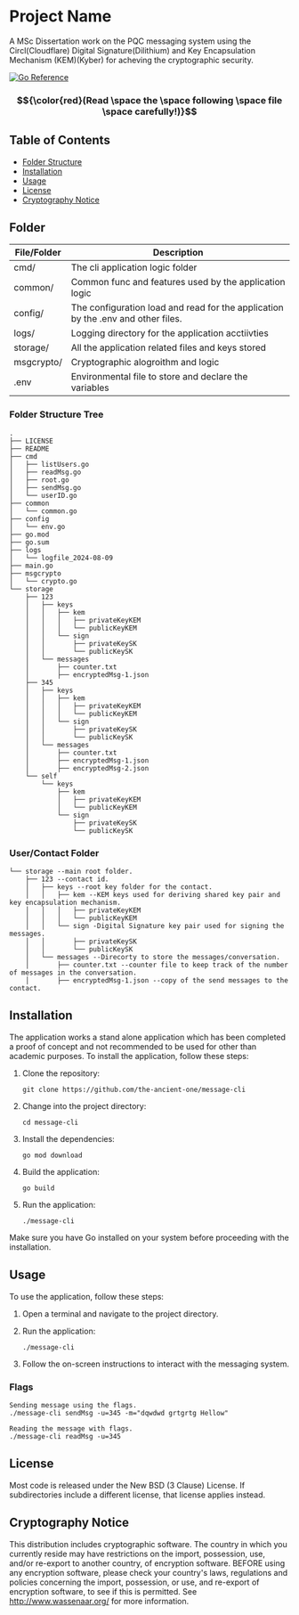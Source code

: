 # Project Name

A MSc Dissertation work on the PQC messaging system using the Circl(Cloudflare) Digital Signature(Dilithium) and Key Encapsulation Mechanism (KEM)(Kyber) for acheving the cryptographic security. 

[![Go Reference](https://pkg.go.dev/badge/github.com/the-ancient-one/message-cli.svg)](https://pkg.go.dev/github.com/the-ancient-one/message-cli)

### $${\color{red}(Read \space the \space following \space file \space carefully!)}$$ 

## Table of Contents

- [Folder Structure](#folder)
- [Installation](#installation)
- [Usage](#usage)
- [License](#license)
- [Cryptography Notice](#cryptography-notice)


## Folder

|File/Folder | Description |
| ------------------ | ------------------------------------------ |
| cmd/| The cli application logic folder |
| common/| Common func and features used by the application logic| 
| config/| The configuration load and read for the application by the .env and other files. |
| logs/| Logging directory for the application acctiivties |
| storage/| All the application related files and keys stored | 
| msgcrypto/ | Cryptographic alogroithm and logic |
| .env | Environmental file to store and declare the variables |

### Folder Structure Tree 

```
.
├── LICENSE
├── README
├── cmd
│   ├── listUsers.go
│   ├── readMsg.go
│   ├── root.go
│   ├── sendMsg.go
│   └── userID.go
├── common
│   └── common.go
├── config
│   └── env.go
├── go.mod
├── go.sum
├── logs
│   └── logfile_2024-08-09
├── main.go
├── msgcrypto
│   └── crypto.go
└── storage
    ├── 123
    │   ├── keys
    │   │   ├── kem
    │   │   │   ├── privateKeyKEM
    │   │   │   └── publicKeyKEM
    │   │   └── sign
    │   │       ├── privateKeySK
    │   │       └── publicKeySK
    │   └── messages
    │       ├── counter.txt
    │       ├── encryptedMsg-1.json
    ├── 345
    │   ├── keys
    │   │   ├── kem
    │   │   │   ├── privateKeyKEM
    │   │   │   └── publicKeyKEM
    │   │   └── sign
    │   │       ├── privateKeySK
    │   │       └── publicKeySK
    │   └── messages
    │       ├── counter.txt
    │       ├── encryptedMsg-1.json
    │       ├── encryptedMsg-2.json
    └── self
        └── keys
            ├── kem
            │   ├── privateKeyKEM
            │   └── publicKeyKEM
            └── sign
                ├── privateKeySK
                └── publicKeySK

```

### User/Contact Folder 
```
└── storage --main root folder.
    ├── 123 --contact id.
    │   ├── keys --root key folder for the contact.
    │   │   ├── kem --KEM keys used for deriving shared key pair and key encapsulation mechanism.
    │   │   │   ├── privateKeyKEM 
    │   │   │   └── publicKeyKEM
    │   │   └── sign -Digital Signature key pair used for signing the messages.
    │   │       ├── privateKeySK
    │   │       └── publicKeySK
    │   └── messages --Direcorty to store the messages/conversation.
    │       ├── counter.txt --counter file to keep track of the number of messages in the conversation.
    │       ├── encryptedMsg-1.json --copy of the send messages to the contact.

```

## Installation

The application works a stand alone application which has been completed a proof of concept and not recommended to be used for other than academic purposes.
To install the application, follow these steps:

1. Clone the repository:
    ```
    git clone https://github.com/the-ancient-one/message-cli
    ```

2. Change into the project directory:
    ```
    cd message-cli
    ```

3. Install the dependencies:
    ```
    go mod download
    ```

4. Build the application:
    ```
    go build
    ```

5. Run the application:
    ```
    ./message-cli
    ```

Make sure you have Go installed on your system before proceeding with the installation.

## Usage
To use the application, follow these steps:

1. Open a terminal and navigate to the project directory.

2. Run the application:
    ```
    ./message-cli
    ```

3. Follow the on-screen instructions to interact with the messaging system.

### Flags 

```
Sending message using the flags.
./message-cli sendMsg -u=345 -m="dqwdwd grtgrtg Hellow"

Reading the message with flags. 
./message-cli readMsg -u=345
```

## License

Most code is released under the New BSD (3 Clause) License. If subdirectories
include a different license, that license applies instead.

## Cryptography Notice

This distribution includes cryptographic software. The country in which you
currently reside may have restrictions on the import, possession, use, and/or
re-export to another country, of encryption software. BEFORE using any
encryption software, please check your country's laws, regulations and policies
concerning the import, possession, or use, and re-export of encryption
software, to see if this is permitted. See http://www.wassenaar.org/ for more
information.
